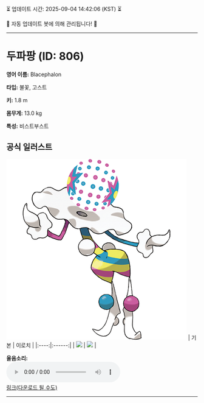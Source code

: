 
⏳ 업데이트 시간: 2025-09-04 14:42:06 (KST) ⏳

🤖 자동 업데이트 봇에 의해 관리됩니다! 🤖

---

# 두파팡 (ID: 806)
**영어 이름:** Blacephalon

**타입:** 불꽃, 고스트

**키:** 1.8 m

**몸무게:** 13.0 kg

**특성:** 비스트부스트

## 공식 일러스트
![](https://raw.githubusercontent.com/PokeAPI/sprites/master/sprites/pokemon/other/official-artwork/806.png)
| 기본 | 이로치 |
|:----:|:------:|
| <img src="http://play.pokemonshowdown.com/sprites/ani/blacephalon.gif" width="200"> | <img src="http://play.pokemonshowdown.com/sprites/ani-shiny/blacephalon.gif" width="200"> |

**울음소리:**<br><audio controls src="https://raw.githubusercontent.com/PokeAPI/cries/main/cries/pokemon/latest/806.ogg"></audio><br> [링크(다운로드 될 수도)](https://raw.githubusercontent.com/PokeAPI/cries/main/cries/pokemon/latest/806.ogg)


---
